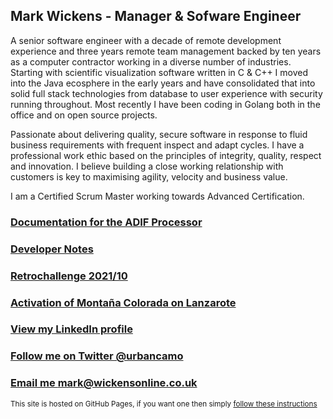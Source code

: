 
## Mark Wickens - Manager & Sofware Engineer

A senior software engineer with a decade of remote development experience and three years remote team management backed by ten years as a computer contractor working in a diverse number of industries. Starting with scientific visualization software written in C & C++ I moved into the Java ecosphere in the early years and have consolidated that into solid full stack technologies from database to user experience with security running throughout. Most recently I have been coding in Golang both in the office and on open source projects.

Passionate about delivering quality, secure software in response to fluid business requirements with frequent inspect and adapt cycles. I have a professional work ethic based on the principles of integrity, quality, respect and innovation. I believe building a close working relationship with customers is key to maximising agility, velocity and business value.

I am a Certified Scrum Master working towards Advanced Certification.

### [Documentation for the ADIF Processor](./adif-processor/adif-processor)

### [Developer Notes](devblog)

### [Retrochallenge 2021/10](rc2021_10)

### [Activation of Montaña Colorada on Lanzarote](ea8_hla-004)

### [View my LinkedIn profile](https://www.linkedin.com/in/mark-wickens-5204a56/)

### [Follow me on Twitter @urbancamo](https://twitter.com/urbancamo)

### [Email me mark@wickensonline.co.uk](mailto:mark@wickensonline.co.uk)

<small>This site is hosted on GitHub Pages, if you want one then simply [follow these instructions](https://pages.github.com/)</small>
